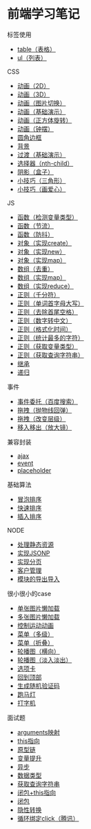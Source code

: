 # 前端学习笔记
标签使用
- [table（表格）](https://sunrui0217.github.io/learning-notes/标签使用/table（表格）/index.html)  
- [ul（列表）](https://sunrui0217.github.io/learning-notes/标签使用/ul（列表）/index.html)

CSS
- [动画（2D）](https://sunrui0217.github.io/learning-notes/CSS/动画（2D）.html)
- [动画（3D）](https://sunrui0217.github.io/learning-notes/CSS/动画（3D）.html)
- [动画（图片切换）](https://sunrui0217.github.io/learning-notes/CSS/动画（图片切换）.html)
- [动画（基础演示）](https://sunrui0217.github.io/learning-notes/CSS/动画（基础演示）.html)
- [动画（正方体旋转）](https://sunrui0217.github.io/learning-notes/CSS/动画（正方体旋转）.html)
- [动画（钟摆）](https://sunrui0217.github.io/learning-notes/CSS/动画（钟摆）.html)
- [圆角边框](https://sunrui0217.github.io/learning-notes/CSS/圆角边框.html)
- [背景](https://sunrui0217.github.io/learning-notes/CSS/背景.html)
- [过渡（基础演示）](https://sunrui0217.github.io/learning-notes/CSS/过渡（基础演示）.html)
- [选择器（nth-child）](https://sunrui0217.github.io/learning-notes/CSS/选择器（nth-child）.html)
- [阴影（盒子）](https://sunrui0217.github.io/learning-notes/CSS/阴影（盒子）.html)
- [小技巧（三角形）](https://sunrui0217.github.io/learning-notes/CSS/小技巧（三角形）.html)
- [小技巧（画爱心）](https://sunrui0217.github.io/learning-notes/CSS/小技巧（画爱心）.html)

JS
- [函数（检测变量类型）](https://github.com/sunrui0217/learning-notes/blob/master/JS/函数（检测变量类型）.js)
- [函数（节流）](https://github.com/sunrui0217/learning-notes/blob/master/JS/函数（节流）.js)
- [函数（防抖）](https://github.com/sunrui0217/learning-notes/blob/master/JS/函数（防抖）.js)
- [对象（实现create）](https://github.com/sunrui0217/learning-notes/blob/master/JS/对象（实现create）.js)
- [对象（实现new）](https://github.com/sunrui0217/learning-notes/blob/master/JS/对象（实现new）.js)
- [对象（实现map）](https://github.com/sunrui0217/learning-notes/blob/master/JS/对象（实现map）.js)
- [数组（去重）](https://github.com/sunrui0217/learning-notes/blob/master/JS/数组（去重）.js)
- [数组（实现map）](https://github.com/sunrui0217/learning-notes/blob/master/JS/数组（实现map）.js)
- [数组（实现reduce）](https://github.com/sunrui0217/learning-notes/blob/master/JS/数组（实现reduce）.js)
- [正则（千分符）](https://github.com/sunrui0217/learning-notes/blob/master/JS/正则（千分符）.js)
- [正则（单词首字母大写）](https://github.com/sunrui0217/learning-notes/blob/master/JS/正则（单词首字母大写）.js)
- [正则（去除首尾空格）](https://github.com/sunrui0217/learning-notes/blob/master/JS/正则（去除首尾空格）.js)
- [正则（数字转中文）](https://github.com/sunrui0217/learning-notes/blob/master/JS/正则（数字转中文）.js)
- [正则（格式化时间）](https://github.com/sunrui0217/learning-notes/blob/master/JS/正则（格式化时间）.js)
- [正则（统计最多的字符）](https://github.com/sunrui0217/learning-notes/blob/master/JS/正则（统计最多的字符）.js)
- [正则（获取变量类型）](https://github.com/sunrui0217/learning-notes/blob/master/JS/正则（获取变量类型）.js)
- [正则（获取查询字符串）](https://github.com/sunrui0217/learning-notes/blob/master/JS/正则（获取查询字符串）.js)
- [继承](https://github.com/sunrui0217/learning-notes/blob/master/JS/继承.js)
- [递归](https://github.com/sunrui0217/learning-notes/blob/master/JS/递归.js)

事件
- [事件委托（百度搜索）](https://sunrui0217.github.io/learning-notes/事件/事件委托（百度搜索）/index.html)
- [拖拽（抛物线回弹）](https://sunrui0217.github.io/learning-notes/事件/拖拽（抛物线回弹）/index.html)
- [拖拽（改变层级）](https://sunrui0217.github.io/learning-notes/事件/拖拽（改变层级）/index.html)
- [移入移出（放大镜）](https://sunrui0217.github.io/learning-notes/事件/移入移出（放大镜）/index.html)

兼容封装
- [ajax](https://sunrui0217.github.io/learning-notes/兼容封装/ajax.js)
- [event](https://sunrui0217.github.io/learning-notes/兼容封装/event.js)
- [placeholder](https://sunrui0217.github.io/learning-notes/兼容封装/placeholder.js)

基础算法
- [冒泡排序](https://github.com/sunrui0217/learning-notes/blob/master/基础算法/冒泡排序.js)
- [快速排序](https://github.com/sunrui0217/learning-notes/blob/master/基础算法/快速排序.js)
- [插入排序](https://github.com/sunrui0217/learning-notes/blob/master/基础算法/插入排序.js)

NODE
- [处理静态资源](https://github.com/sunrui0217/learning-notes/tree/master/NODE/处理静态资源)
- [实现JSONP](https://github.com/sunrui0217/learning-notes/tree/master/NODE/实现JSONP)
- [实现分页](https://github.com/sunrui0217/learning-notes/tree/master/NODE/实现分页)
- [客户管理](https://github.com/sunrui0217/learning-notes/tree/master/NODE/客户管理)
- [模块的导出导入](https://github.com/sunrui0217/learning-notes/tree/master/NODE/模块的导出导入)

很小很小的case
- [单张图片懒加载](https://sunrui0217.github.io/learning-notes/很小很小的case/图片懒加载/单张图片懒加载.html)
- [多张图片懒加载](https://sunrui0217.github.io/learning-notes/很小很小的case/图片懒加载/多张图片懒加载.html)
- [控制运动动画](https://sunrui0217.github.io/learning-notes/很小很小的case/控制运动动画/index.html)
- [菜单（多级）](https://sunrui0217.github.io/learning-notes/很小很小的case/菜单（多级）/index.html)
- [菜单（折叠）](https://sunrui0217.github.io/learning-notes/很小很小的case/菜单（折叠）/index.html)
- [轮播图（横向）](https://sunrui0217.github.io/learning-notes/很小很小的case/轮播图（横向）/index.html)
- [轮播图（淡入淡出）](https://sunrui0217.github.io/learning-notes/很小很小的case/轮播图（淡入淡出）/index.html)
- [选项卡](https://sunrui0217.github.io/learning-notes/很小很小的case/选项卡/index.html)
- [回到顶部](https://sunrui0217.github.io/learning-notes/很小很小的case/回到顶部.html)
- [生成随机验证码](https://sunrui0217.github.io/learning-notes/很小很小的case/生成随机验证码.html)
- [跑马灯](https://sunrui0217.github.io/learning-notes/很小很小的case/跑马灯.html)
- [打字机](https://sunrui0217.github.io/learning-notes/很小很小的case/打字机.html)

面试题
- [arguments映射](https://github.com/sunrui0217/learning-notes/tree/master/面试题/arguments映射)
- [this指向](https://github.com/sunrui0217/learning-notes/tree/master/面试题/this指向)
- [原型链](https://github.com/sunrui0217/learning-notes/tree/master/面试题/原型链)
- [变量提升](https://github.com/sunrui0217/learning-notes/tree/master/面试题/变量提升)
- [异步](https://github.com/sunrui0217/learning-notes/tree/master/面试题/异步)
- [数据类型](https://github.com/sunrui0217/learning-notes/tree/master/面试题/数据类型)
- [获取查询字符串](https://github.com/sunrui0217/learning-notes/tree/master/面试题/获取查询字符串)
- [闭包+this指向](https://github.com/sunrui0217/learning-notes/tree/master/面试题/闭包+this指向)
- [闭包](https://github.com/sunrui0217/learning-notes/tree/master/面试题/闭包)
- [隐性转换](https://github.com/sunrui0217/learning-notes/tree/master/面试题/隐性转换)
- [循环绑定click（腾讯）](https://github.com/sunrui0217/learning-notes/tree/master/面试题/循环绑定click（腾讯）.html)
